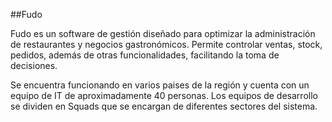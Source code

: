 ##Fudo

Fudo es un software de gestión diseñado para optimizar la administración de restaurantes y negocios gastronómicos. Permite controlar ventas, stock, pedidos, además de otras funcionalidades, facilitando la toma de decisiones.

Se encuentra funcionando en varios paises de la región y cuenta con un equipo de IT de aproximadamente 40 personas. Los equipos de desarrollo se dividen en Squads que se encargan de diferentes sectores del sistema.